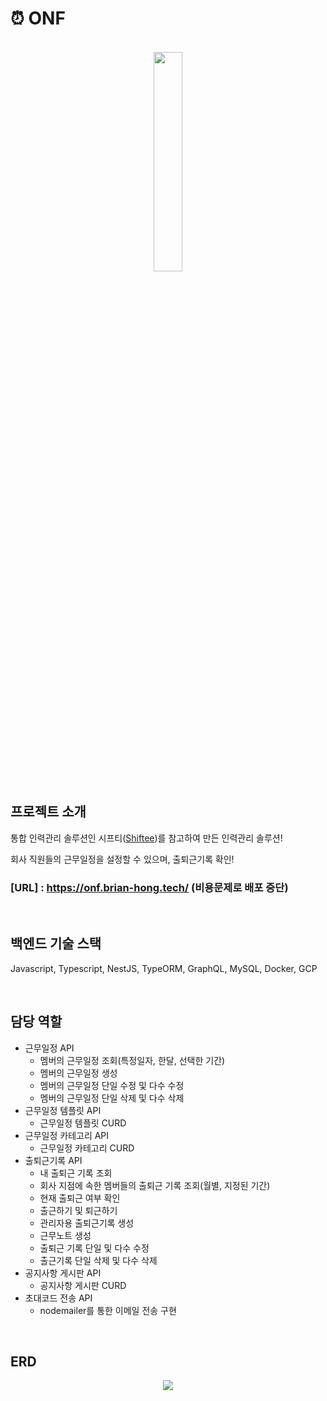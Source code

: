 # ⏰ ONF

<p align="center">
<br>
<img width="30%" src="https://user-images.githubusercontent.com/107983013/215033143-e9f2a220-1e0f-4f23-8a0c-77a782521b5c.png">
</br>
</p>

## 프로젝트 소개

<p align="justify">

통합 인력관리 솔루션인 시프티([Shiftee](https://shiftee.io/ko?gclid=CjwKCAiA5sieBhBnEiwAR9oh2gcZnB8idrHRqf49kkzHCr7BNIxlmtbeziq9Bjp6d2mz3L8FeWVO4RoCst4QAvD_BwE))를 참고하여 만든 인력관리 솔루션!

회사 직원들의 근무일정을 설정할 수 있으며, 출퇴근기록 확인!

### [URL] : https://onf.brian-hong.tech/ (비용문제로 배포 중단)
</p>

<br>

## 백엔드 기술 스택

Javascript, Typescript, NestJS, TypeORM, GraphQL, MySQL, Docker, GCP


<br>

## 담당 역할

- 근무일정 API
  - 멤버의 근무일정 조회(특정일자, 한달, 선택한 기간)
  - 멤버의 근무일정 생성
  - 멤버의 근무일정 단일 수정 및 다수 수정
  - 멤버의 근무일정 단일 삭제 및 다수 삭제
- 근무일정 템플릿 API
  - 근무일정 템플릿 CURD
- 근무일정 카테고리 API
  - 근무일정 카테고리 CURD
- 출퇴근기록 API
  - 내 출퇴근 기록 조회
  - 회사 지점에 속한 멤버들의 출퇴근 기록 조회(월별, 지정된 기간)
  - 현재 출퇴근 여부 확인
  - 출근하기 및 퇴근하기
  - 관리자용 출퇴근기록 생성
  - 근무노트 생성
  - 출퇴근 기록 단일 및 다수 수정
  - 출근기록 단일 삭제 및 다수 삭제
- 공지사항 게시판 API
  - 공지사항 게시판 CURD
- 초대코드 전송 API
  - nodemailer를 통한 이메일 전송 구현
 
<br>

## ERD
<div align = 'center'>
<img src="https://user-images.githubusercontent.com/108543999/215436064-dbb53aef-59ae-4d69-b9b8-5af6a3828138.png">
</div>

<p align="justify">


</p>
<br>

